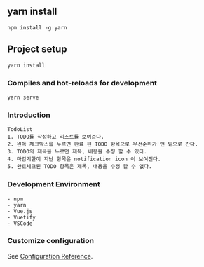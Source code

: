 ## yarn install
```
npm install -g yarn
```

## Project setup
```
yarn install
```

### Compiles and hot-reloads for development
```
yarn serve
```

### Introduction
```
TodoList
1. TODO를 작성하고 리스트를 보여준다.
2. 왼쪽 체크박스를 누르면 완료 된 TODO 항목으로 우선순위가 맨 밑으로 간다.
3. TODO의 제목을 누르면 제목, 내용을 수정 할 수 있다.
4. 마감기한이 지난 항목은 notification icon 이 보여진다.
5. 완료체크된 TODO 항목은 제목, 내용을 수정 할 수 없다.
```
### Development Environment
```
- npm
- yarn
- Vue.js
- Vuetify
- VSCode
```

### Customize configuration
See [Configuration Reference](https://cli.vuejs.org/config/).
